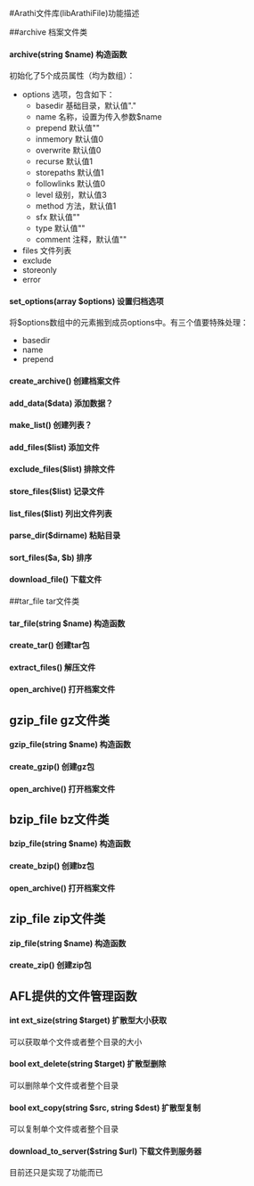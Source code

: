 #Arathi文件库(libArathiFile)功能描述

##archive 档案文件类

#### archive(string $name) 构造函数
初始化了5个成员属性（均为数组）：

* options 选项，包含如下：
  - basedir 基础目录，默认值"."
  - name 名称，设置为传入参数$name
  - prepend 默认值""
  - inmemory 默认值0
  - overwrite 默认值0
  - recurse 默认值1
  - storepaths 默认值1
  - followlinks 默认值0
  - level 级别，默认值3
  - method 方法，默认值1
  - sfx 默认值""
  - type 默认值""
  - comment 注释，默认值""
* files 文件列表
* exclude 
* storeonly   
* error       

#### set_options(array $options) 设置归档选项
将$options数组中的元素搬到成员options中。有三个值要特殊处理：

* basedir
* name
* prepend

#### create_archive() 创建档案文件
#### add_data($data) 添加数据？
#### make_list() 创建列表？
#### add_files($list) 添加文件
#### exclude_files($list) 排除文件
#### store_files($list) 记录文件
#### list_files($list) 列出文件列表
#### parse_dir($dirname) 粘贴目录
#### sort_files($a, $b) 排序
#### download_file() 下载文件

##tar_file tar文件类

#### tar_file(string $name) 构造函数
#### create_tar() 创建tar包
#### extract_files() 解压文件
#### open_archive() 打开档案文件

## gzip_file gz文件类

#### gzip_file(string $name) 构造函数
#### create_gzip() 创建gz包
#### open_archive() 打开档案文件

## bzip_file bz文件类

#### bzip_file(string $name) 构造函数
#### create_bzip() 创建bz包
#### open_archive() 打开档案文件

## zip_file zip文件类

#### zip_file(string $name) 构造函数
#### create_zip() 创建zip包

## AFL提供的文件管理函数

#### int ext_size(string $target) 扩散型大小获取
可以获取单个文件或者整个目录的大小

#### bool ext_delete(string $target) 扩散型删除
可以删除单个文件或者整个目录

#### bool ext_copy(string $src, string $dest) 扩散型复制
可以复制单个文件或者整个目录

#### download_to_server($string $url) 下载文件到服务器
目前还只是实现了功能而已


